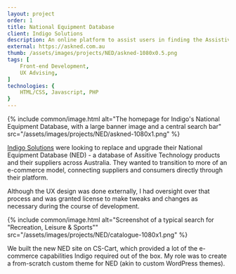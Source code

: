 ```yaml
---
layout: project
order: 1
title: National Equipment Database
client: Indigo Solutions
description: An online platform to assist users in finding the Assistive Technologies they need.
external: https://askned.com.au
thumb: /assets/images/projects/NED/askned-1080x0.5.png
tags: [
    Front-end Development,
    UX Advising,
]
technologies: {
    HTML/CSS, Javascript, PHP
}
---
```

{% include common/image.html alt="The homepage for Indigo's National Equipment Database, with a large banner image and a central search bar" src="/assets/images/projects/NED/askned-1080x1.png" %}

<a href="https://www.indigosolutions.org.au/">Indigo Solutions</a> were looking to replace and upgrade their National Equipment Database (NED) - a database of Assitive Technology products and their suppliers across Australia. They wanted to transition to more of an e-commerce model, connecting suppliers and consumers directly through their platform.

Although the UX design was done externally, I had oversight over that process and was granted license to make tweaks and changes as necessary during the course of development.

{% include common/image.html alt="Screenshot of a typical search for &quot;Recreation, Leisure & Sports&quot;" src="/assets/images/projects/NED/catalogue-1080x1.png" %}

We built the new NED site on CS-Cart, which provided a lot of the e-commerce capabilities Indigo required out of the box. My role was to create a from-scratch custom theme for NED (akin to custom WordPress themes).